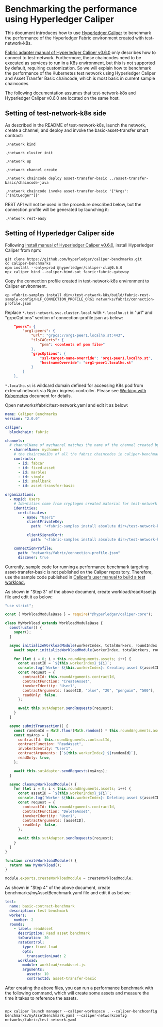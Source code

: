 # Benchmarking the performance using Hyperledger Caliper

This document introduces how to use [Hyperledger Caliper](https://hyperledger.github.io/caliper/) to benchmark the performance of the Hyperledger Fabric environment created with test-network-k8s.

[Fabric adapter manual of Hyperledger Caliper v0.6.0](https://hyperledger.github.io/caliper/v0.6.0/fabric-config/new/) only describes how to connect to test-network. Furthermore, these chaincodes need to be executed as services to run in a K8s environment, but this is not supported by default, requiring customization. So we will explain how to benchmark the performance of the Kubernetes test network using Hyperledger Caliper and Asset Transfer Basic chaincode, which is most basic in current sample chaincodes.

The following documentation assumes that test-network-k8s and Hyperledger Caliper v0.6.0 are located on the same host.

## Setting of test-network-k8s side

As described in the README of test-network-k8s, launch the network, create a channel, and deploy and invoke the basic-asset-transfer smart contract:

```shell
./network kind

./network cluster init

./network up

./network channel create

./network chaincode deploy asset-transfer-basic ../asset-transfer-basic/chaincode-java

./network chaincode invoke asset-transfer-basic '{"Args":["InitLedger"]}'
```

REST API will not be used in the procedure described below, but the connection profile will be generated by launching it:

```shell
./network rest-easy
```

## Setting of Hyperledger Caliper side

Following [Install manual of Hyperledger Caliper v0.6.0](https://hyperledger.github.io/caliper/v0.6.0/installing-caliper/), install Hyperledger Caliper from npm:

```shell
git clone https://github.com/hyperledger/caliper-benchmarks.git
cd caliper-benchmarks
npm install --only=prod @hyperledger/caliper-cli@0.6.0
npx caliper bind --caliper-bind-sut fabric:fabric-gateway
```

Copy the connection profile created in test-network-k8s environment to Caliper environment.

```shell
cp <fabric-samples install dir>/test-network-k8s/build/fabric-rest-sample-config/HLF_CONNECTION_PROFILE_ORG1 networks/fabric/connection-profile.json
```

Replace `*.test-network.svc.cluster.local` with `*.localho.st` in "url" and "grpcOptions" section of connection-profile.json as below:

```json
    "peers": {
        "org1-peers": {
            "url": "grpcs://org1-peer1.localho.st:443",
            "tlsCACerts": {
                "pem": <contents of pem file>"
            },
            "grpcOptions": {
                "ssl-target-name-override": "org1-peer1.localho.st",
                "hostnameOverride": "org1-peer1.localho.st"
            }
        }
    },
```

`*.localho.st` is wildcard domain defined for accessing K8s pod from external network via Nginx ingress controller. Please see [Working with Kubernetes](KUBERNETES.md) document for details.

Open networks/fabric/test-network.yaml and edit it as below:

```yaml
name: Caliper Benchmarks
version: "2.0.0"

caliper:
  blockchain: fabric

channels:
  # channelName of mychannel matches the name of the channel created by test network
  - channelName: mychannel
    # the chaincodeIDs of all the fabric chaincodes in caliper-benchmarks
    contracts:
      - id: fabcar
      - id: fixed-asset
      - id: marbles
      - id: simple
      - id: smallbank
      - id: asset-transfer-basic

organizations:
  - mspid: Users
    # Identities come from cryptogen created material for test-network
    identities:
      certificates:
        - name: "User1"
          clientPrivateKey:
            path: "<fabric-samples install absolute dir>/test-network-k8s/build/enrollments/org1/users/org1admin/msp/keystore/key.pem"

          clientSignedCert:
            path: "<fabric-samples install absolute dir>/test-network-k8s/build/enrollments/org1/users/org1admin/msp/signcerts/cert.pem"

    connectionProfile:
      path: "networks/fabric/connection-profile.json"
      discover: true
```

Currently, sample code for running a performance benchmark targeting asset-transfer-basic is not published on the Caliper repository. Therefore, use the sample code published in [Caliper's user manual to build a test workload.](https://hyperledger.github.io/caliper/vNext/fabric-tutorial/tutorials-fabric-existing/)

As shown in "Step 3" of the above document, create workload/readAsset.js file and edit it as below:

```javascript
"use strict";

const { WorkloadModuleBase } = require("@hyperledger/caliper-core");

class MyWorkload extends WorkloadModuleBase {
  constructor() {
    super();
  }

  async initializeWorkloadModule(workerIndex, totalWorkers, roundIndex, roundArguments, sutAdapter, sutContext) {
    await super.initializeWorkloadModule(workerIndex, totalWorkers, roundIndex, roundArguments, sutAdapter, sutContext);

    for (let i = 0; i < this.roundArguments.assets; i++) {
      const assetID = `${this.workerIndex}_${i}`;
      console.log(`Worker ${this.workerIndex}: Creating asset ${assetID}`);
      const request = {
        contractId: this.roundArguments.contractId,
        contractFunction: "CreateAsset",
        invokerIdentity: "User1",
        contractArguments: [assetID, "blue", "20", "penguin", "500"],
        readOnly: false,
      };

      await this.sutAdapter.sendRequests(request);
    }
  }

  async submitTransaction() {
    const randomId = Math.floor(Math.random() * this.roundArguments.assets);
    const myArgs = {
      contractId: this.roundArguments.contractId,
      contractFunction: "ReadAsset",
      invokerIdentity: "User1",
      contractArguments: [`${this.workerIndex}_${randomId}`],
      readOnly: true,
    };

    await this.sutAdapter.sendRequests(myArgs);
  }

  async cleanupWorkloadModule() {
    for (let i = 0; i < this.roundArguments.assets; i++) {
      const assetID = `${this.workerIndex}_${i}`;
      console.log(`Worker ${this.workerIndex}: Deleting asset ${assetID}`);
      const request = {
        contractId: this.roundArguments.contractId,
        contractFunction: "DeleteAsset",
        invokerIdentity: "User1",
        contractArguments: [assetID],
        readOnly: false,
      };

      await this.sutAdapter.sendRequests(request);
    }
  }
}

function createWorkloadModule() {
  return new MyWorkload();
}

module.exports.createWorkloadModule = createWorkloadModule;
```

As shown in "Step 4" of the above document, create benchmarks/myAssetBenchmark.yaml file and edit it as below:

```yaml
test:
  name: basic-contract-benchmark
  description: test benchmark
  workers:
    number: 2
  rounds:
    - label: readAsset
      description: Read asset benchmark
      txDuration: 30
      rateControl:
        type: fixed-load
        opts:
          transactionLoad: 2
      workload:
        module: workload/readAsset.js
        arguments:
          assets: 10
          contractId: asset-transfer-basic
```

After creating the above files, you can run a performance benchmark with the following command, which will create some assets and measure the time it takes to reference the assets.

```shell

npx caliper launch manager --caliper-workspace . --caliper-benchconfig benchmarks/myAssetBenchmark.yaml --caliper-networkconfig networks/fabric/test-network.yaml
```
